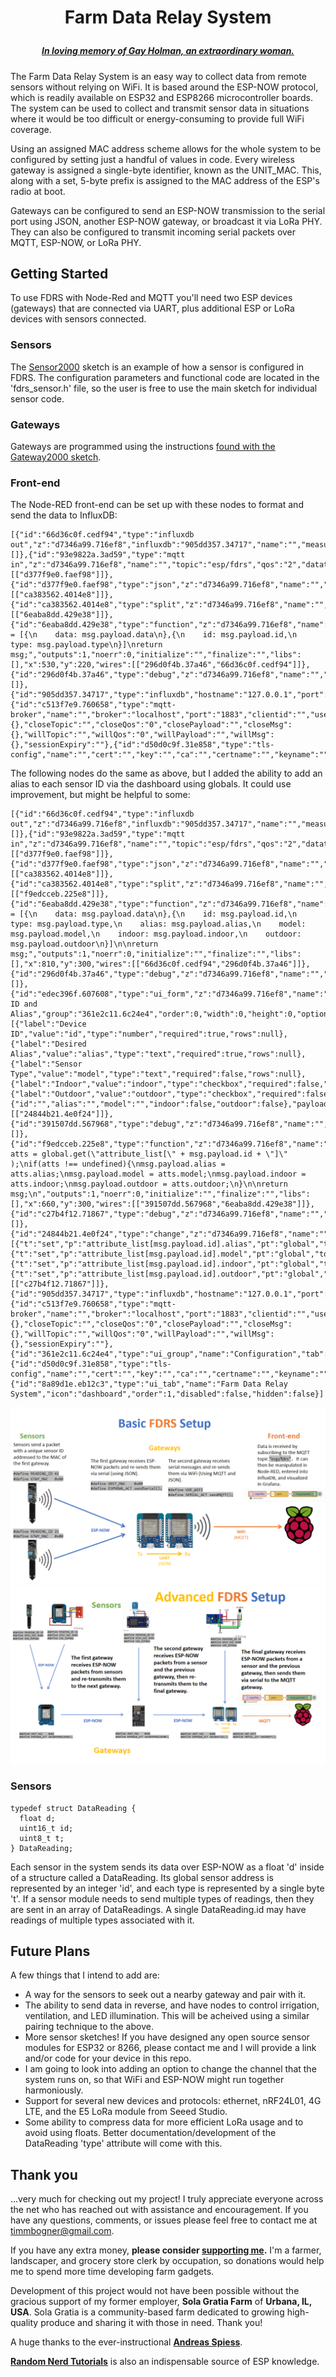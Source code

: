 # <p align="center">Farm Data Relay System
##### <p align="center">[***In loving memory of Gay Holman, an extraordinary woman.***](https://www.facebook.com/CFECI/posts/2967989419953119) #####

The Farm Data Relay System is an easy way to collect data from remote sensors without relying on WiFi. It is based around the ESP-NOW protocol, which is readily available on ESP32 and ESP8266 microcontroller boards. The system can be used to collect and transmit sensor data in situations where it would be too difficult or energy-consuming to provide full WiFi coverage. 

Using an assigned MAC address scheme allows for the whole system to be configured by setting just a handful of values in code. Every wireless gateway is assigned a single-byte identifier, known as the UNIT_MAC. This, along with a set, 5-byte prefix is assigned to the MAC address of the ESP's radio at boot. 

Gateways can be configured to send an ESP-NOW transmission to the serial port using JSON, another ESP-NOW gateway, or broadcast it via LoRa PHY. They can also be configured to transmit incoming serial packets over MQTT, ESP-NOW, or LoRa PHY.

## Getting Started
To use FDRS with Node-Red and MQTT you'll need two ESP devices (gateways) that are connected via UART, plus additional ESP or LoRa devices with sensors connected.

### Sensors
The [Sensor2000](https://github.com/timmbogner/Farm-Data-Relay-System/tree/main/FDRS_Sensor2000) sketch is an example of how a sensor is configured in FDRS. The configuration parameters and functional code are located in the 'fdrs_sensor.h' file, so the user is free to use the main sketch for individual sensor code. 
  
### Gateways
Gateways are programmed using the instructions [found with the Gateway2000 sketch](https://github.com/timmbogner/Farm-Data-Relay-System/tree/main/FDRS_Gateway2000).

 ### Front-end
The Node-RED front-end can be set up with these nodes to format and send the data to InfluxDB:
  ```
[{"id":"66d36c0f.cedf94","type":"influxdb out","z":"d7346a99.716ef8","influxdb":"905dd357.34717","name":"","measurement":"DataReading","precision":"","retentionPolicy":"","database":"database","precisionV18FluxV20":"ms","retentionPolicyV18Flux":"","org":"the_organization","bucket":"bkt","x":760,"y":240,"wires":[]},{"id":"93e9822a.3ad59","type":"mqtt in","z":"d7346a99.716ef8","name":"","topic":"esp/fdrs","qos":"2","datatype":"auto","broker":"c513f7e9.760658","nl":false,"rap":true,"rh":0,"x":170,"y":220,"wires":[["d377f9e0.faef98"]]},{"id":"d377f9e0.faef98","type":"json","z":"d7346a99.716ef8","name":"","property":"payload","action":"obj","pretty":false,"x":290,"y":220,"wires":[["ca383562.4014e8"]]},{"id":"ca383562.4014e8","type":"split","z":"d7346a99.716ef8","name":"","splt":"\\n","spltType":"str","arraySplt":1,"arraySpltType":"len","stream":false,"addname":"","x":410,"y":220,"wires":[["6eaba8dd.429e38"]]},{"id":"6eaba8dd.429e38","type":"function","z":"d7346a99.716ef8","name":"Fields","func":"msg.payload = [{\n    data: msg.payload.data\n},{\n    id: msg.payload.id,\n    type: msg.payload.type\n}]\nreturn msg;","outputs":1,"noerr":0,"initialize":"","finalize":"","libs":[],"x":530,"y":220,"wires":[["296d0f4b.37a46","66d36c0f.cedf94"]]},{"id":"296d0f4b.37a46","type":"debug","z":"d7346a99.716ef8","name":"","active":true,"tosidebar":true,"console":false,"tostatus":false,"complete":"false","statusVal":"","statusType":"auto","x":670,"y":200,"wires":[]},{"id":"905dd357.34717","type":"influxdb","hostname":"127.0.0.1","port":"8086","protocol":"http","database":"database","name":"","usetls":false,"tls":"d50d0c9f.31e858","influxdbVersion":"2.0","url":"http://localhost:8086","rejectUnauthorized":true},{"id":"c513f7e9.760658","type":"mqtt-broker","name":"","broker":"localhost","port":"1883","clientid":"","usetls":false,"protocolVersion":"4","keepalive":"60","cleansession":true,"birthTopic":"","birthQos":"0","birthPayload":"","birthMsg":{},"closeTopic":"","closeQos":"0","closePayload":"","closeMsg":{},"willTopic":"","willQos":"0","willPayload":"","willMsg":{},"sessionExpiry":""},{"id":"d50d0c9f.31e858","type":"tls-config","name":"","cert":"","key":"","ca":"","certname":"","keyname":"","caname":"","servername":"","verifyservercert":false}]
```
The following nodes do the same as above, but I added the ability to add an alias to each sensor ID via the dashboard using globals. It could use improvement, but might be helpful to some:
 ```
[{"id":"66d36c0f.cedf94","type":"influxdb out","z":"d7346a99.716ef8","influxdb":"905dd357.34717","name":"","measurement":"DataReading","precision":"","retentionPolicy":"","database":"database","precisionV18FluxV20":"ms","retentionPolicyV18Flux":"","org":"the_organization","bucket":"bkt","x":1160,"y":300,"wires":[]},{"id":"93e9822a.3ad59","type":"mqtt in","z":"d7346a99.716ef8","name":"","topic":"esp/fdrs","qos":"2","datatype":"auto","broker":"c513f7e9.760658","nl":false,"rap":true,"rh":0,"x":270,"y":300,"wires":[["d377f9e0.faef98"]]},{"id":"d377f9e0.faef98","type":"json","z":"d7346a99.716ef8","name":"","property":"payload","action":"obj","pretty":false,"x":390,"y":300,"wires":[["ca383562.4014e8"]]},{"id":"ca383562.4014e8","type":"split","z":"d7346a99.716ef8","name":"","splt":"\\n","spltType":"str","arraySplt":1,"arraySpltType":"len","stream":false,"addname":"","x":530,"y":300,"wires":[["f9edcceb.225e8"]]},{"id":"6eaba8dd.429e38","type":"function","z":"d7346a99.716ef8","name":"Fields","func":"msg.payload = [{\n    data: msg.payload.data\n},{\n    id: msg.payload.id,\n    type: msg.payload.type,\n    alias: msg.payload.alias,\n    model: msg.payload.model,\n    indoor: msg.payload.indoor,\n    outdoor: msg.payload.outdoor\n}]\n\nreturn msg;","outputs":1,"noerr":0,"initialize":"","finalize":"","libs":[],"x":810,"y":300,"wires":[["66d36c0f.cedf94","296d0f4b.37a46"]]},{"id":"296d0f4b.37a46","type":"debug","z":"d7346a99.716ef8","name":"","active":true,"tosidebar":true,"console":false,"tostatus":false,"complete":"payload","targetType":"msg","statusVal":"","statusType":"auto","x":1030,"y":240,"wires":[]},{"id":"edec396f.607608","type":"ui_form","z":"d7346a99.716ef8","name":"","label":"Enter ID and Alias","group":"361e2c11.6c24e4","order":0,"width":0,"height":0,"options":[{"label":"Device ID","value":"id","type":"number","required":true,"rows":null},{"label":"Desired Alias","value":"alias","type":"text","required":true,"rows":null},{"label":"Sensor Type","value":"model","type":"text","required":false,"rows":null},{"label":"Indoor","value":"indoor","type":"checkbox","required":false,"rows":null},{"label":"Outdoor","value":"outdoor","type":"checkbox","required":false,"rows":null}],"formValue":{"id":"","alias":"","model":"","indoor":false,"outdoor":false},"payload":"","submit":"submit","cancel":"cancel","topic":"topic","topicType":"msg","splitLayout":"","x":310,"y":380,"wires":[["24844b21.4e0f24"]]},{"id":"391507dd.567968","type":"debug","z":"d7346a99.716ef8","name":"","active":true,"tosidebar":true,"console":false,"tostatus":false,"complete":"false","statusVal":"","statusType":"auto","x":810,"y":240,"wires":[]},{"id":"f9edcceb.225e8","type":"function","z":"d7346a99.716ef8","name":"","func":"var atts = global.get(\"attribute_list[\" + msg.payload.id + \"]\" );\nif(atts !== undefined){\nmsg.payload.alias = atts.alias;\nmsg.payload.model = atts.model;\nmsg.payload.indoor = atts.indoor;\nmsg.payload.outdoor = atts.outdoor;\n}\n\nreturn msg;\n","outputs":1,"noerr":0,"initialize":"","finalize":"","libs":[],"x":660,"y":300,"wires":[["391507dd.567968","6eaba8dd.429e38"]]},{"id":"c27b4f12.71867","type":"debug","z":"d7346a99.716ef8","name":"","active":true,"tosidebar":true,"console":false,"tostatus":false,"complete":"true","targetType":"full","statusVal":"","statusType":"auto","x":670,"y":380,"wires":[]},{"id":"24844b21.4e0f24","type":"change","z":"d7346a99.716ef8","name":"","rules":[{"t":"set","p":"attribute_list[msg.payload.id].alias","pt":"global","to":"payload.alias","tot":"msg"},{"t":"set","p":"attribute_list[msg.payload.id].model","pt":"global","to":"payload.model","tot":"msg"},{"t":"set","p":"attribute_list[msg.payload.id].indoor","pt":"global","to":"payload.indoor","tot":"msg"},{"t":"set","p":"attribute_list[msg.payload.id].outdoor","pt":"global","to":"payload.outdoor","tot":"msg"}],"action":"","property":"","from":"","to":"","reg":false,"x":520,"y":380,"wires":[["c27b4f12.71867"]]},{"id":"905dd357.34717","type":"influxdb","hostname":"127.0.0.1","port":"8086","protocol":"http","database":"database","name":"","usetls":false,"tls":"d50d0c9f.31e858","influxdbVersion":"2.0","url":"http://localhost:8086","rejectUnauthorized":true},{"id":"c513f7e9.760658","type":"mqtt-broker","name":"","broker":"localhost","port":"1883","clientid":"","usetls":false,"protocolVersion":"4","keepalive":"60","cleansession":true,"birthTopic":"","birthQos":"0","birthPayload":"","birthMsg":{},"closeTopic":"","closeQos":"0","closePayload":"","closeMsg":{},"willTopic":"","willQos":"0","willPayload":"","willMsg":{},"sessionExpiry":""},{"id":"361e2c11.6c24e4","type":"ui_group","name":"Configuration","tab":"8a89d1e.eb12c3","order":1,"disp":true,"width":"10","collapse":false},{"id":"d50d0c9f.31e858","type":"tls-config","name":"","cert":"","key":"","ca":"","certname":"","keyname":"","caname":"","servername":"","verifyservercert":false},{"id":"8a89d1e.eb12c3","type":"ui_tab","name":"Farm Data Relay System","icon":"dashboard","order":1,"disabled":false,"hidden":false}]
 ```
 
![Basic](/FDRS_Gateway2000/Basic_Setup.png)
![Advanced](/FDRS_Gateway2000/Advanced_Setup.png)
### Sensors
```
typedef struct DataReading {
  float d;
  uint16_t id;
  uint8_t t;
} DataReading;
```
Each sensor in the system sends its data over ESP-NOW as a float 'd' inside of a structure called a DataReading. Its global sensor address is represented by an integer 'id', and each type is represented by a single byte 't'.  If a sensor module needs to send multiple types of readings, then they are sent in an array of DataReadings. A single DataReading.id may have readings of multiple types associated with it.
## Future Plans
 A few things that I intend to add are:
- A way for the sensors to seek out a nearby gateway and pair with it. 
- The ability to send data in reverse, and have nodes to control irrigation, ventilation, and LED illumination. This will be acheived using a similar pairing technique to the above.
- More sensor sketches! If you have designed any open source sensor modules for ESP32 or 8266, please contact me and I will provide a link and/or code for your device in this repo.
- I am going to look into adding an option to change the channel that the system runs on, so that WiFi and ESP-NOW might run together harmoniously.
- Support for several new devices and protocols: ethernet, nRF24L01, 4G LTE, and the E5 LoRa module from Seeed Studio.
- Some ability to compress data for more efficient LoRa usage and to avoid using floats. Better documentation/development of the DataReading 'type' attribute will come with this. 
 
## Thank you
...very much for checking out my project! I truly appreciate everyone across the net who has reached out with assistance and encouragement. If you have any questions, comments, or issues please feel free to contact me at timmbogner@gmail.com.

If you have any extra money, **please consider [supporting me](https://www.buymeacoffee.com/TimmB).** I'm a farmer, landscaper, and grocery store clerk by occupation, so donations would help me to spend more time developing farm gadgets. 

Development of this project would not have been possible without the gracious support of my former employer, **Sola Gratia Farm** of **Urbana, IL, USA**.  Sola Gratia is a community-based farm dedicated to growing high-quality produce and sharing it with those in need. Thank you!
  
A huge thanks to the ever-instructional [**Andreas Spiess**](https://www.youtube.com/channel/UCu7_D0o48KbfhpEohoP7YSQ).
  
[**Random Nerd Tutorials**](https://randomnerdtutorials.com/) is also an indispensable source of ESP knowledge.
